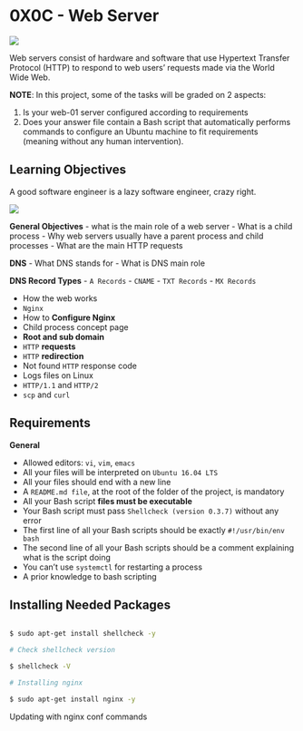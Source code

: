 # 0X0C - Web Server

![](https://www.keil.com/pack/doc/mw/Network/html/http_server_block_diagram.png)

Web servers consist of hardware and software that use Hypertext Transfer Protocol (HTTP) to respond to web users’ requests made via the World Wide Web.

__NOTE__: In this project, some of the tasks will be graded on 2 aspects:

1. Is your web-01 server configured according to requirements
2. Does your answer file contain a Bash script that automatically performs commands to configure an Ubuntu machine to fit requirements (meaning without any human intervention).

## Learning Objectives

A good software engineer is a lazy software engineer, crazy right.

![](https://s3.amazonaws.com/intranet-projects-files/holbertonschool-sysadmin_devops/266/82VsYEC.jpg)

__General Objectives__
	- what is the main role of a web server
	- What is a child process
	- Why web servers usually have a parent process and child processes
	- What are the main HTTP requests

__DNS__
	- What DNS stands for
	- What is DNS main role

__DNS Record Types__
	- `A Records`
	- `CNAME`
	- `TXT Records`
	- `MX Records`

- How the web works
- `Nginx`
- How to __Configure Nginx__
- Child process concept page
- __Root and sub domain__
- `HTTP` __requests__
- `HTTP` __redirection__
- Not found `HTTP` response code
- Logs files on Linux
- `HTTP/1.1` and `HTTP/2`
- `scp` and `curl`

## Requirements

__General__

- Allowed editors: `vi`, `vim`, `emacs`
- All your files will be interpreted on `Ubuntu 16.04 LTS`
- All your files should end with a new line
- A `README.md file`, at the root of the folder of the project, is mandatory
- All your Bash script __files must be executable__
- Your Bash script must pass `Shellcheck (version 0.3.7)` without any error
- The first line of all your Bash scripts should be exactly `#!/usr/bin/env bash`
- The second line of all your Bash scripts should be a comment explaining what is the script doing
- You can’t use `systemctl` for restarting a process
- A prior knowledge to bash scripting

## Installing Needed Packages

```bash

$ sudo apt-get install shellcheck -y

# Check shellcheck version

$ shellcheck -V

# Installing nginx

$ sudo apt-get install nginx -y

```

Updating with nginx conf commands
